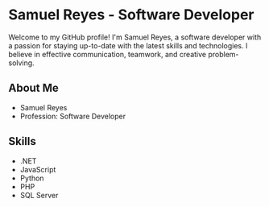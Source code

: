 # Samuel Reyes - Software Developer

Welcome to my GitHub profile! I'm Samuel Reyes, a software developer with a passion for staying up-to-date with the latest skills and technologies. I believe in effective communication, teamwork, and creative problem-solving.

## About Me
- Samuel Reyes
- Profession: Software Developer

## Skills
- .NET
- JavaScript
- Python 
- PHP
- SQL Server

